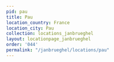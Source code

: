 ```yaml
---
pid: pau
title: Pau
location_country: France
location_city: Pau
collection: locations_janbrueghel
layout: locationpage_janbrueghel
order: '044'
permalink: "/janbrueghel/locations/pau"
---
```

